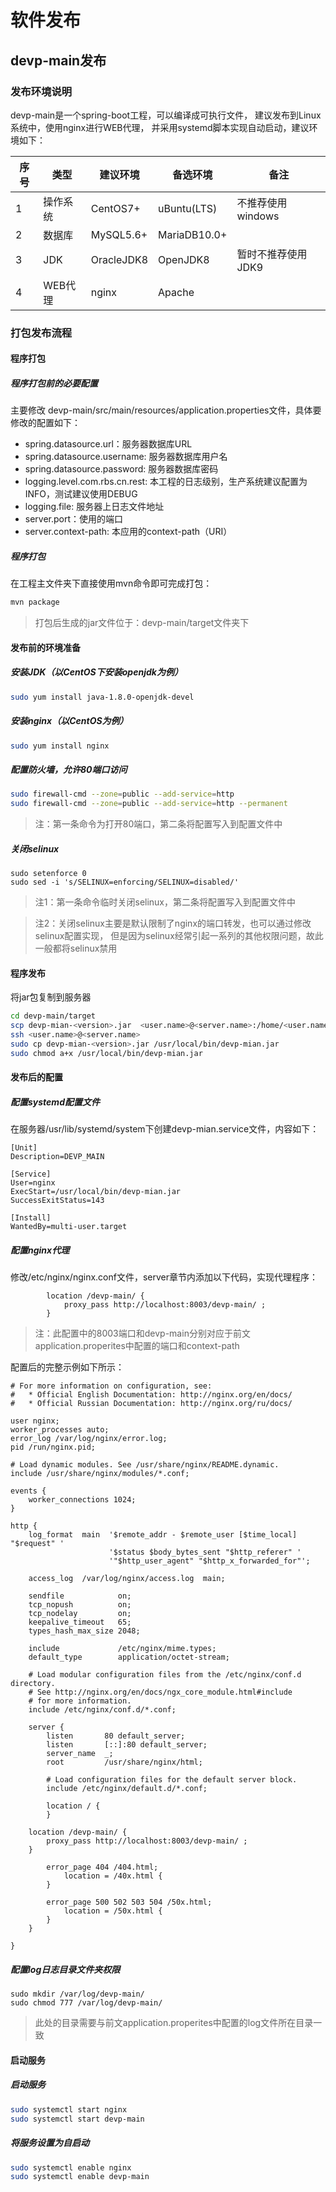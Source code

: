 # 软件发布
## devp-main发布
### 发布环境说明
devp-main是一个spring-boot工程，可以编译成可执行文件，
建议发布到Linux系统中，使用nginx进行WEB代理，
并采用systemd脚本实现自动启动，建议环境如下：

| 序号 | 类型 | 建议环境 | 备选环境 | 备注 |
| --- | --- | ------- | ------- | ---- |
| 1   | 操作系统 | CentOS7+ | uBuntu(LTS) | 不推荐使用windows |
| 2   | 数据库 | MySQL5.6+ | MariaDB10.0+ | |
| 3   | JDK | OracleJDK8 | OpenJDK8 | 暂时不推荐使用JDK9 |
| 4 | WEB代理 | nginx | Apache | |

### 打包发布流程
#### 程序打包
##### 程序打包前的必要配置
主要修改 devp-main/src/main/resources/application.properties文件，具体要修改的配置如下：

* spring.datasource.url：服务器数据库URL
* spring.datasource.username: 服务器数据库用户名
* spring.datasource.password: 服务器数据库密码
* logging.level.com.rbs.cn.rest: 本工程的日志级别，生产系统建议配置为INFO，测试建议使用DEBUG
* logging.file: 服务器上日志文件地址
* server.port：使用的端口
* server.context-path: 本应用的context-path（URI）

##### 程序打包
在工程主文件夹下直接使用mvn命令即可完成打包：

~~~bash
mvn package
~~~

> 打包后生成的jar文件位于：devp-main/target文件夹下

#### 发布前的环境准备
##### 安装JDK（以CentOS下安装openjdk为例）

~~~bash
sudo yum install java-1.8.0-openjdk-devel
~~~

##### 安装nginx（以CentOS为例）

~~~bash
sudo yum install nginx
~~~

##### 配置防火墙，允许80端口访问

~~~bash
sudo firewall-cmd --zone=public --add-service=http
sudo firewall-cmd --zone=public --add-service=http --permanent
~~~

> 注：第一条命令为打开80端口，第二条将配置写入到配置文件中

##### 关闭selinux

~~~
sudo setenforce 0
sudo sed -i 's/SELINUX=enforcing/SELINUX=disabled/'
~~~
> 注1：第一条命令临时关闭selinux，第二条将配置写入到配置文件中

> 注2：关闭selinux主要是默认限制了nginx的端口转发，也可以通过修改selinux配置实现，
但是因为selinux经常引起一系列的其他权限问题，故此一般都将selinux禁用

#### 程序发布
将jar包复制到服务器

~~~bash
cd devp-main/target
scp devp-mian-<version>.jar  <user.name>@<server.name>:/home/<user.name>/
ssh <user.name>@<server.name>
sudo cp devp-mian-<version>.jar /usr/local/bin/devp-mian.jar
sudo chmod a+x /usr/local/bin/devp-mian.jar
~~~

#### 发布后的配置

##### 配置systemd配置文件
在服务器/usr/lib/systemd/system下创建devp-mian.service文件，内容如下：

~~~
[Unit]
Description=DEVP_MAIN

[Service]
User=nginx
ExecStart=/usr/local/bin/devp-mian.jar
SuccessExitStatus=143

[Install]
WantedBy=multi-user.target
~~~

##### 配置nginx代理
修改/etc/nginx/nginx.conf文件，server章节内添加以下代码，实现代理程序：

~~~
        location /devp-main/ {
            proxy_pass http://localhost:8003/devp-main/ ;
        }
~~~

> 注：此配置中的8003端口和devp-main分别对应于前文application.properites中配置的端口和context-path


配置后的完整示例如下所示：

~~~
# For more information on configuration, see:
#   * Official English Documentation: http://nginx.org/en/docs/
#   * Official Russian Documentation: http://nginx.org/ru/docs/

user nginx;
worker_processes auto;
error_log /var/log/nginx/error.log;
pid /run/nginx.pid;

# Load dynamic modules. See /usr/share/nginx/README.dynamic.
include /usr/share/nginx/modules/*.conf;

events {
    worker_connections 1024;
}

http {
    log_format  main  '$remote_addr - $remote_user [$time_local] "$request" '
                      '$status $body_bytes_sent "$http_referer" '
                      '"$http_user_agent" "$http_x_forwarded_for"';

    access_log  /var/log/nginx/access.log  main;

    sendfile            on;
    tcp_nopush          on;
    tcp_nodelay         on;
    keepalive_timeout   65;
    types_hash_max_size 2048;

    include             /etc/nginx/mime.types;
    default_type        application/octet-stream;

    # Load modular configuration files from the /etc/nginx/conf.d directory.
    # See http://nginx.org/en/docs/ngx_core_module.html#include
    # for more information.
    include /etc/nginx/conf.d/*.conf;

    server {
        listen       80 default_server;
        listen       [::]:80 default_server;
        server_name  _;
        root         /usr/share/nginx/html;

        # Load configuration files for the default server block.
        include /etc/nginx/default.d/*.conf;

        location / {
        }

	location /devp-main/ {
		proxy_pass http://localhost:8003/devp-main/ ;
	}

        error_page 404 /404.html;
            location = /40x.html {
        }

        error_page 500 502 503 504 /50x.html;
            location = /50x.html {
        }
    }

}

~~~

##### 配置log日志目录文件夹权限

~~~
sudo mkdir /var/log/devp-main/
sudo chmod 777 /var/log/devp-main/
~~~

>此处的目录需要与前文application.properites中配置的log文件所在目录一致


#### 启动服务
##### 启动服务

~~~bash
sudo systemctl start nginx
sudo systemctl start devp-main
~~~

##### 将服务设置为自启动

~~~bash
sudo systemctl enable nginx
sudo systemctl enable devp-main
~~~